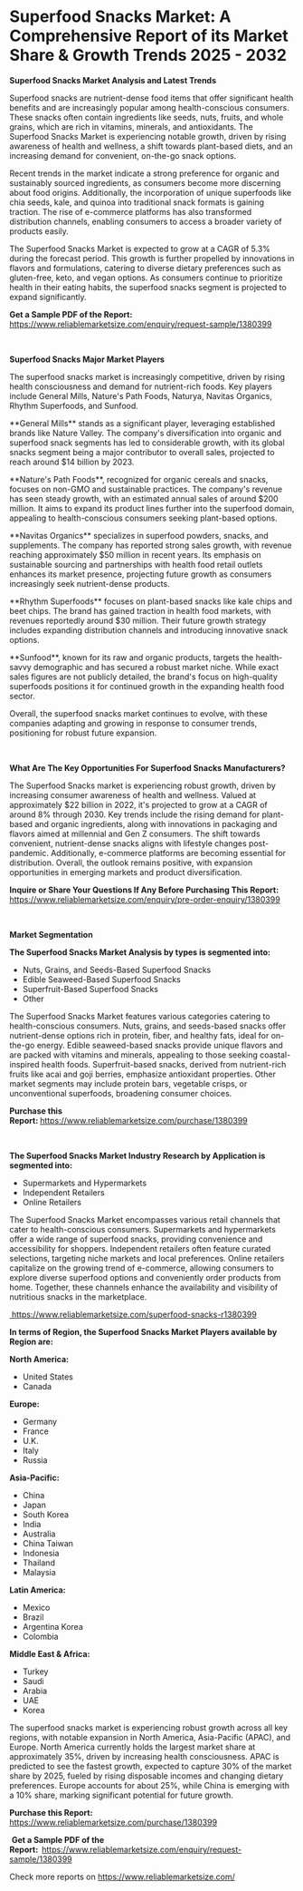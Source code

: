 <p><h1>Superfood Snacks Market: A Comprehensive Report of its Market Share & Growth Trends 2025 - 2032</h1></p><p><strong>Superfood Snacks Market Analysis and Latest Trends</strong></p>
<p><p>Superfood snacks are nutrient-dense food items that offer significant health benefits and are increasingly popular among health-conscious consumers. These snacks often contain ingredients like seeds, nuts, fruits, and whole grains, which are rich in vitamins, minerals, and antioxidants. The Superfood Snacks Market is experiencing notable growth, driven by rising awareness of health and wellness, a shift towards plant-based diets, and an increasing demand for convenient, on-the-go snack options.</p><p>Recent trends in the market indicate a strong preference for organic and sustainably sourced ingredients, as consumers become more discerning about food origins. Additionally, the incorporation of unique superfoods like chia seeds, kale, and quinoa into traditional snack formats is gaining traction. The rise of e-commerce platforms has also transformed distribution channels, enabling consumers to access a broader variety of products easily.</p><p>The Superfood Snacks Market is expected to grow at a CAGR of 5.3% during the forecast period. This growth is further propelled by innovations in flavors and formulations, catering to diverse dietary preferences such as gluten-free, keto, and vegan options. As consumers continue to prioritize health in their eating habits, the superfood snacks segment is projected to expand significantly.</p></p>
<p><strong>Get a Sample PDF of the Report:&nbsp;</strong> <a href="https://www.reliablemarketsize.com/enquiry/request-sample/1380399?utm_campaign=2488&utm_medium=2&utm_source=Github&utm_content=ia&utm_term=14022025&utm_id=superfood-snacks">https://www.reliablemarketsize.com/enquiry/request-sample/1380399</a></p>
<p>&nbsp;</p>
<p><strong>Superfood Snacks Major Market Players</strong></p>
<p><p>The superfood snacks market is increasingly competitive, driven by rising health consciousness and demand for nutrient-rich foods. Key players include General Mills, Nature's Path Foods, Naturya, Navitas Organics, Rhythm Superfoods, and Sunfood. </p><p>**General Mills** stands as a significant player, leveraging established brands like Nature Valley. The company's diversification into organic and superfood snack segments has led to considerable growth, with its global snacks segment being a major contributor to overall sales, projected to reach around $14 billion by 2023.</p><p>**Nature's Path Foods**, recognized for organic cereals and snacks, focuses on non-GMO and sustainable practices. The company's revenue has seen steady growth, with an estimated annual sales of around $200 million. It aims to expand its product lines further into the superfood domain, appealing to health-conscious consumers seeking plant-based options.</p><p>**Navitas Organics** specializes in superfood powders, snacks, and supplements. The company has reported strong sales growth, with revenue reaching approximately $50 million in recent years. Its emphasis on sustainable sourcing and partnerships with health food retail outlets enhances its market presence, projecting future growth as consumers increasingly seek nutrient-dense products.</p><p>**Rhythm Superfoods** focuses on plant-based snacks like kale chips and beet chips. The brand has gained traction in health food markets, with revenues reportedly around $30 million. Their future growth strategy includes expanding distribution channels and introducing innovative snack options.</p><p>**Sunfood**, known for its raw and organic products, targets the health-savvy demographic and has secured a robust market niche. While exact sales figures are not publicly detailed, the brand's focus on high-quality superfoods positions it for continued growth in the expanding health food sector.</p><p>Overall, the superfood snacks market continues to evolve, with these companies adapting and growing in response to consumer trends, positioning for robust future expansion.</p></p>
<p>&nbsp;</p>
<p><strong>What Are The Key Opportunities For Superfood Snacks Manufacturers?</strong></p>
<p><p>The Superfood Snacks market is experiencing robust growth, driven by increasing consumer awareness of health and wellness. Valued at approximately $22 billion in 2022, it's projected to grow at a CAGR of around 8% through 2030. Key trends include the rising demand for plant-based and organic ingredients, along with innovations in packaging and flavors aimed at millennial and Gen Z consumers. The shift towards convenient, nutrient-dense snacks aligns with lifestyle changes post-pandemic. Additionally, e-commerce platforms are becoming essential for distribution. Overall, the outlook remains positive, with expansion opportunities in emerging markets and product diversification.</p></p>
<p><strong>Inquire or Share Your Questions If Any Before Purchasing This Report:</strong> <a href="https://www.reliablemarketsize.com/enquiry/pre-order-enquiry/1380399?utm_campaign=2488&utm_medium=2&utm_source=Github&utm_content=ia&utm_term=14022025&utm_id=superfood-snacks">https://www.reliablemarketsize.com/enquiry/pre-order-enquiry/1380399</a></p>
<p>&nbsp;</p>
<p><strong>Market Segmentation</strong></p>
<p><strong>The Superfood Snacks Market Analysis by types is segmented into:</strong></p>
<p><ul><li>Nuts, Grains, and Seeds-Based Superfood Snacks</li><li>Edible Seaweed-Based Superfood Snacks</li><li>Superfruit-Based Superfood Snacks</li><li>Other</li></ul></p>
<p><p>The Superfood Snacks Market features various categories catering to health-conscious consumers. Nuts, grains, and seeds-based snacks offer nutrient-dense options rich in protein, fiber, and healthy fats, ideal for on-the-go energy. Edible seaweed-based snacks provide unique flavors and are packed with vitamins and minerals, appealing to those seeking coastal-inspired health foods. Superfruit-based snacks, derived from nutrient-rich fruits like acai and goji berries, emphasize antioxidant properties. Other market segments may include protein bars, vegetable crisps, or unconventional superfoods, broadening consumer choices.</p></p>
<p><strong>Purchase this Report:&nbsp;</strong><a href="https://www.reliablemarketsize.com/purchase/1380399?utm_campaign=2488&utm_medium=2&utm_source=Github&utm_content=ia&utm_term=14022025&utm_id=superfood-snacks">https://www.reliablemarketsize.com/purchase/1380399</a></p>
<p>&nbsp;</p>
<p><strong>The Superfood Snacks Market Industry Research by Application is segmented into:</strong></p>
<p><ul><li>Supermarkets and Hypermarkets</li><li>Independent Retailers</li><li>Online Retailers</li></ul></p>
<p><p>The Superfood Snacks Market encompasses various retail channels that cater to health-conscious consumers. Supermarkets and hypermarkets offer a wide range of superfood snacks, providing convenience and accessibility for shoppers. Independent retailers often feature curated selections, targeting niche markets and local preferences. Online retailers capitalize on the growing trend of e-commerce, allowing consumers to explore diverse superfood options and conveniently order products from home. Together, these channels enhance the availability and visibility of nutritious snacks in the marketplace.</p></p>
<p><a href="https://www.reliablemarketsize.com/superfood-snacks-r1380399?utm_campaign=2488&utm_medium=2&utm_source=Github&utm_content=ia&utm_term=14022025&utm_id=superfood-snacks">&nbsp;https://www.reliablemarketsize.com/superfood-snacks-r1380399</a></p>
<p><strong>In terms of Region, the Superfood Snacks Market Players available by Region are:</strong></p>
<p>
    <p> <strong> North America: </strong>
        <ul>
            <li>United States</li>
            <li>Canada</li>
        </ul>
        </p> 
    <p> <strong> Europe: </strong>
        <ul>
            <li>Germany</li>
            <li>France</li>
            <li>U.K.</li>
            <li>Italy</li>
            <li>Russia</li>
        </ul>
        </p> 
    <p> <strong> Asia-Pacific: </strong>
        <ul>
            <li>China</li>
            <li>Japan</li>
            <li>South Korea</li>
            <li>India</li>
            <li>Australia</li>
            <li>China Taiwan</li>
            <li>Indonesia</li>
            <li>Thailand</li>
            <li>Malaysia</li>
        </ul>
        </p> 
    <p> <strong> Latin America: </strong>
        <ul>
            <li>Mexico</li>
            <li>Brazil</li>
            <li>Argentina Korea</li>
            <li>Colombia</li>
        </ul>
        </p> 
    <p> <strong> Middle East & Africa: </strong>
        <ul>
            <li>Turkey</li>
            <li>Saudi</li>
            <li>Arabia</li>
            <li>UAE</li>
            <li>Korea</li>
        </ul>
    </p>
    </p>
<p><p>The superfood snacks market is experiencing robust growth across all key regions, with notable expansion in North America, Asia-Pacific (APAC), and Europe. North America currently holds the largest market share at approximately 35%, driven by increasing health consciousness. APAC is predicted to see the fastest growth, expected to capture 30% of the market share by 2025, fueled by rising disposable incomes and changing dietary preferences. Europe accounts for about 25%, while China is emerging with a 10% share, marking significant potential for future growth.</p></p>
<p><strong>Purchase this Report: </strong><a href="https://www.reliablemarketsize.com/purchase/1380399?utm_campaign=2488&utm_medium=2&utm_source=Github&utm_content=ia&utm_term=14022025&utm_id=superfood-snacks">https://www.reliablemarketsize.com/purchase/1380399</a></p>
<p>&nbsp;<strong>Get a Sample PDF of the Report:&nbsp;&nbsp;</strong><a href="https://www.reliablemarketsize.com/enquiry/request-sample/1380399?utm_campaign=2488&utm_medium=2&utm_source=Github&utm_content=ia&utm_term=14022025&utm_id=superfood-snacks">https://www.reliablemarketsize.com/enquiry/request-sample/1380399</a></p>
<p><strong></strong></p>
<p>Check more reports on <a href="https://www.reliablemarketsize.com/?utm_campaign=2488&utm_medium=2&utm_source=Github&utm_content=ia&utm_term=14022025&utm_id=superfood-snacks">https://www.reliablemarketsize.com/</a></p>